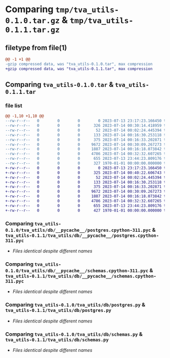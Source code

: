 # Comparing `tmp/tva_utils-0.1.0.tar.gz` & `tmp/tva_utils-0.1.1.tar.gz`

## filetype from file(1)

```diff
@@ -1 +1 @@
-gzip compressed data, was "tva_utils-0.1.0.tar", max compression
+gzip compressed data, was "tva_utils-0.1.1.tar", max compression
```

## Comparing `tva_utils-0.1.0.tar` & `tva_utils-0.1.1.tar`

### file list

```diff
@@ -1,10 +1,10 @@
--rw-r--r--   0        0        0        0 2023-07-13 23:17:23.166450 tva_utils-0.1.0/README.md
--rw-r--r--   0        0        0      326 2023-07-14 00:30:14.418959 tva_utils-0.1.0/pyproject.toml
--rw-r--r--   0        0        0       52 2023-07-14 00:02:24.445394 tva_utils-0.1.0/tva_utils/__init__.py
--rw-r--r--   0        0        0      133 2023-07-14 00:16:30.253118 tva_utils-0.1.0/tva_utils/db/__init__.py
--rw-r--r--   0        0        0      375 2023-07-14 00:16:33.202871 tva_utils-0.1.0/tva_utils/db/__pycache__/__init__.cpython-311.pyc
--rw-r--r--   0        0        0     9672 2023-07-14 00:30:09.267273 tva_utils-0.1.0/tva_utils/db/__pycache__/postgres.cpython-311.pyc
--rw-r--r--   0        0        0     1887 2023-07-14 00:16:18.073842 tva_utils-0.1.0/tva_utils/db/__pycache__/schemas.cpython-311.pyc
--rw-r--r--   0        0        0     4786 2023-07-14 00:32:32.607265 tva_utils-0.1.0/tva_utils/db/postgres.py
--rw-r--r--   0        0        0      655 2023-07-13 23:44:23.809176 tva_utils-0.1.0/tva_utils/db/schemas.py
--rw-r--r--   0        0        0      327 1970-01-01 00:00:00.000000 tva_utils-0.1.0/PKG-INFO
+-rw-r--r--   0        0        0        0 2023-07-13 23:17:23.166450 tva_utils-0.1.1/README.md
+-rw-r--r--   0        0        0      325 2023-07-14 00:40:22.606743 tva_utils-0.1.1/pyproject.toml
+-rw-r--r--   0        0        0       52 2023-07-14 00:02:24.445394 tva_utils-0.1.1/tva_utils/__init__.py
+-rw-r--r--   0        0        0      133 2023-07-14 00:16:30.253118 tva_utils-0.1.1/tva_utils/db/__init__.py
+-rw-r--r--   0        0        0      375 2023-07-14 00:16:33.202871 tva_utils-0.1.1/tva_utils/db/__pycache__/__init__.cpython-311.pyc
+-rw-r--r--   0        0        0     9672 2023-07-14 00:30:09.267273 tva_utils-0.1.1/tva_utils/db/__pycache__/postgres.cpython-311.pyc
+-rw-r--r--   0        0        0     1887 2023-07-14 00:16:18.073842 tva_utils-0.1.1/tva_utils/db/__pycache__/schemas.cpython-311.pyc
+-rw-r--r--   0        0        0     4786 2023-07-14 00:32:32.607265 tva_utils-0.1.1/tva_utils/db/postgres.py
+-rw-r--r--   0        0        0      655 2023-07-13 23:44:23.809176 tva_utils-0.1.1/tva_utils/db/schemas.py
+-rw-r--r--   0        0        0      427 1970-01-01 00:00:00.000000 tva_utils-0.1.1/PKG-INFO
```

### Comparing `tva_utils-0.1.0/tva_utils/db/__pycache__/postgres.cpython-311.pyc` & `tva_utils-0.1.1/tva_utils/db/__pycache__/postgres.cpython-311.pyc`

 * *Files identical despite different names*

### Comparing `tva_utils-0.1.0/tva_utils/db/__pycache__/schemas.cpython-311.pyc` & `tva_utils-0.1.1/tva_utils/db/__pycache__/schemas.cpython-311.pyc`

 * *Files identical despite different names*

### Comparing `tva_utils-0.1.0/tva_utils/db/postgres.py` & `tva_utils-0.1.1/tva_utils/db/postgres.py`

 * *Files identical despite different names*

### Comparing `tva_utils-0.1.0/tva_utils/db/schemas.py` & `tva_utils-0.1.1/tva_utils/db/schemas.py`

 * *Files identical despite different names*

